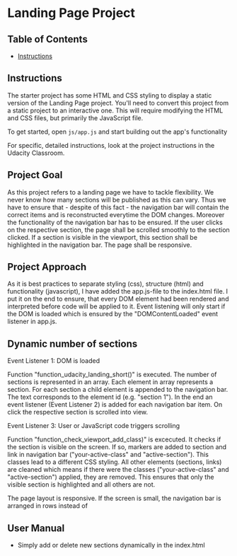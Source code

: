 # Landing Page Project

## Table of Contents

* [Instructions](#instructions)

## Instructions

The starter project has some HTML and CSS styling to display a static version of the Landing Page project. You'll need to convert this project from a static project to an interactive one. This will require modifying the HTML and CSS files, but primarily the JavaScript file.

To get started, open `js/app.js` and start building out the app's functionality

For specific, detailed instructions, look at the project instructions in the Udacity Classroom.

## Project Goal

As this project refers to a landing page we have to tackle flexibility. We never know how many sections will be published as this can vary. Thus we have to ensure that - despite of this fact - the navigation bar will contain the
correct items and is reconstructed everytime the DOM changes. Moreover the functionality of the navigation bar has to
be ensured. If the user clicks on the respective section, the page shall be scrolled smoothly to the section clicked.
If a section is visible in the viewport, this section shall be highlighted in the navigation bar. The page shall be
responsive.

## Project Approach

As it is best practices to separate styling (css), structure (html) and functionality (javascript), I have added the
app.js-file to the index.html file. I put it on the end to ensure, that every DOM element had been rendered and interpreted before code will be applied to it. Event listening will only start if the DOM is loaded which is ensured by the "DOMContentLoaded" event listener in app.js.

## Dynamic number of sections

Event Listener 1: DOM is loaded

Function "function_udacity_landing_short()" is executed. The number of sections is represented in an array. Each
element in array represents a section. For each section a child element is appended to the navigation bar. The text 
corresponds to the element id (e.g. "section 1"). In the end an event listener (Event Listener 2) is added for each navigation bar item. On click the respective section is scrolled into view.

Event Listener 3: User or JavaScript code triggers scrolling

Function "function_check_viewport_add_class)" is excecuted. It checks if the section is visible on the screen.
If so, markers are added to section and link in navigation bar ("your-active-class" and "active-section"). This
classes lead to a different CSS styling. All other elements (sections, links) are cleaned which means if there
were the classes ("your-active-class" and "active-section") applied, they are removed. This ensures that only
the visible section is highlighted and all others are not.

The page layout is responsive. If the screen is small, the navigation bar is arranged in rows instead of

## User Manual

- Simply add or delete new sections dynamically in the index.html


